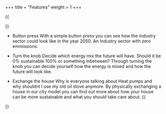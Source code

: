+++ 
title = "Features" 
weight = 1
+++

{{<section title="Interactions">}}

- Button press
  With a simple button press you can see how the industry sector could look like in the year 2050. An Industry sector with zero emmissions.

- Turn the knob
  Decide which energy mix the future will have. Should it be 0% sustainable 100% or something inbetween? Through turning the knob you can decide yourself how the energy is mixed and how the future will look like.

- Exchange the house
  Why is everyone talking about Heat pumps and why shouldnt I use my old oil stove anymore. By physically exchanging a house in our city model you can find out more about how your house can be more sustainable and what you should take care about.
  {{</section>}}

